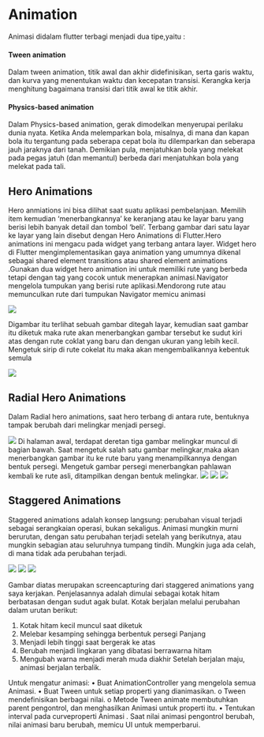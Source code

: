 # Animation

Animasi didalam flutter terbagi menjadi dua tipe,yaitu :

#### Tween animation
Dalam tween animation, titik awal dan akhir didefinisikan, serta garis waktu, dan kurva yang menentukan waktu dan kecepatan transisi. 
Kerangka kerja menghitung bagaimana transisi dari titik awal ke titik akhir.

#### Physics-based animation
Dalam Physics-based animation, gerak dimodelkan menyerupai perilaku dunia nyata. Ketika Anda melemparkan bola, misalnya, di mana dan 
kapan bola itu tergantung pada seberapa cepat bola itu dilemparkan dan seberapa jauh jaraknya dari tanah. Demikian pula, menjatuhkan 
bola yang melekat pada pegas jatuh (dan memantul) berbeda dari menjatuhkan bola yang melekat pada tali.

## Hero Animations

Hero anmiations ini bisa dilihat saat suatu aplikasi pembelanjaan. Memilih item kemudian ‘menerbangkannya’ ke keranjang atau ke layar
baru yang berisi lebih banyak detail dan tombol ‘beli’. Terbang gambar dari satu layar ke layar yang lain disebut dengan Hero 
Animations di Flutter.Hero animations ini mengacu pada widget yang terbang antara layer. Widget hero di Flutter mengimplementasikan 
gaya animation yang umumnya dikenal sebagai  shared element transitions atau shared element animations .Gunakan dua widget hero 
animation ini untuk memiliki rute yang berbeda tetapi dengan tag yang cocok untuk menerapkan animasi.Navigator mengelola tumpukan 
yang berisi rute aplikasi.Mendorong rute atau memunculkan rute dari tumpukan Navigator memicu animasi

<img src=’hero_1’>

Digambar itu terlihat sebuah gambar ditegah layar, kemudian saat gambar itu diketuk maka rute akan menerbangkan gambar tersebut ke 
sudut kiri atas dengan rute coklat yang baru dan dengan ukuran yang lebih kecil. Mengetuk sirip di rute cokelat itu maka akan 
mengembalikannya kebentuk semula

<img src=’hero_2’>

## Radial Hero Animations
Dalam Radial hero animations, saat hero terbang di antara rute, bentuknya tampak berubah dari melingkar menjadi persegi.

<img src=’radial.jpg’>
Di halaman awal, terdapat deretan tiga gambar melingkar muncul di bagian bawah. Saat  mengetuk salah satu gambar melingkar,maka akan menerbangkan gambar itu ke rute baru yang menampilkannya dengan bentuk persegi. Mengetuk gambar persegi menerbangkan pahlawan kembali ke rute asli, ditampilkan dengan bentuk melingkar.

<img src=’r1.jpg’>

<img src=’r2.jpg’>

<img src=’r3.jpg’>

## Staggered Animations

Staggered animations adalah konsep langsung: perubahan visual terjadi sebagai serangkaian operasi, bukan sekaligus. Animasi mungkin
murni berurutan, dengan satu perubahan terjadi setelah yang berikutnya, atau mungkin sebagian atau seluruhnya tumpang tindih. Mungkin
juga ada celah, di mana tidak ada perubahan terjadi.

<img src=’stg1.jpg>

<img src=’stg2.jpg>

<img src=’stg3.jpg’>

Gambar diatas merupakan screencapturing dari staggered animations yang saya kerjakan. Penjelasannya  adalah dimulai sebagai kotak hitam
berbatasan dengan sudut agak bulat. Kotak berjalan melalui perubahan dalam urutan berikut:
  1.	Kotak hitam kecil muncul saat diketuk
  2.	Melebar kesamping sehingga berbentuk persegi Panjang 
  3.	Menjadi lebih tinggi saat bergerak ke atas
  4.	Berubah menjadi lingkaran yang dibatasi berrawarna hitam
  5.	Mengubah warna menjadi merah muda diakhir
Setelah berjalan maju, animasi berjalan terbalik.

Untuk mengatur animasi:
•	Buat AnimationController yang mengelola semua Animasi.
•	Buat Tween untuk setiap properti yang dianimasikan.
o	Tween mendefinisikan berbagai nilai.
o	Metode Tween animate membutuhkan parent pengontrol, dan menghasilkan Animasi untuk properti itu.
•	Tentukan interval pada curveproperti Animasi .
Saat nilai animasi pengontrol berubah, nilai animasi baru berubah, memicu UI untuk memperbarui.
